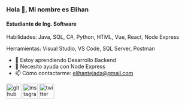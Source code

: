 ### Hola 👋, Mi nombre es Elihan
#### Estudiante de Ing. Software

Habilidades: Java, SQL, C#, Python, HTML, Vue, React, Node Express

Herramientas: Visual Studio, VS Code, SQL Server, Postman

- 🌱 Estoy aprendiendo Desarrollo Backend
- 🤔 Necesito ayuda con Node Express
- 📫 Cómo contactarme: elihantejada@gmail.com 


[<img src='https://cdn.jsdelivr.net/npm/simple-icons@3.0.1/icons/github.svg' alt='github' height='40'>](https://github.com/Elihna303)  [<img src='https://cdn.jsdelivr.net/npm/simple-icons@3.0.1/icons/instagram.svg' alt='instagram' height='40'>](https://www.instagram.com/elihan_th/)  [<img src='https://cdn.jsdelivr.net/npm/simple-icons@3.0.1/icons/twitter.svg' alt='twitter' height='40'>](https://twitter.com/@elihan_th)  

